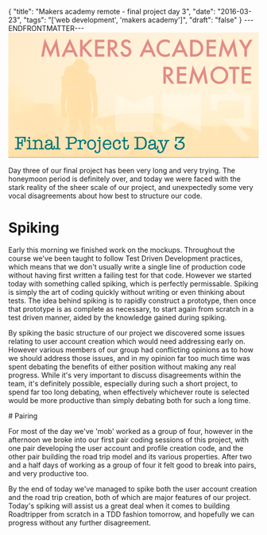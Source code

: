 {
  "title": "Makers academy remote - final project day 3",
  "date": "2016-03-23",
  "tags": "['web development', 'makers academy']",
  "draft": "false"
}
---ENDFRONTMATTER---
![Makers Academy remote final project day 3](media/makers-academy-remote-final-project-day-3-header.png "Makers Academy remote final project day 3")

Day three of our final project has been very long and very trying. The honeymoon period is definitely over, and today we were faced with the stark reality of the sheer scale of our project, and unexpectedly some very vocal disagreements about how best to structure our code.

# Spiking

Early this morning we finished work on the mockups. Throughout the course we've been taught to follow Test Driven Development practices, which means that we don't usually write a single line of production code without having first written a failing test for that code. However we started today with something called spiking, which is perfectly permissable. Spiking is simply the art of coding quickly without writing or even thinking about tests. The idea behind spiking is to rapidly construct a prototype, then once that prototype is as complete as necessary, to start again from scratch in a test driven manner, aided by the knowledge gained during spiking.

By spiking the basic structure of our project we discovered some issues relating to user account creation which would need addressing early on. However various members of our group had conflicting opinions as to how we should address those issues, and in my opinion far too much time was spent debating the benefits of either position without making any real progress. While it's very important to discuss disagreements within the team, it's definitely possible, especially during such a short project, to spend far too long debating, when effectively whichever route is selected would be more productive than simply debating both for such a long time.

# Pairing

For most of the day we've 'mob' worked as a group of four, however in the afternoon we broke into our first pair coding sessions of this project, with one pair developing the user account and profile creation code, and the other pair building the road trip model and its various properties. After two and a half days of working as a group of four it felt good to break into pairs, and very productive too.

By the end of today we've managed to spike both the user account creation and the road trip creation, both of which are major features of our project. Today's spiking will assist us a great deal when it comes to building Roadtripper from scratch in a TDD fashion tomorrow, and hopefully we can progress without any further disagreement.